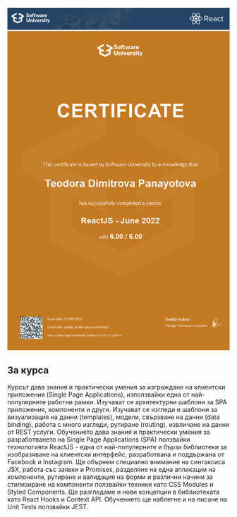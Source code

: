 ![React JS Logo](https://github.com/PanayotovaT/SoftUni_JS_React/blob/master/_README/React.jpg)
![React JS Certificate](https://github.com/PanayotovaT/SoftUni_JS_React/blob/master/_README/ReactJS_Certificate.jpg)

## За курса
Курсът дава знания и практически умения за изграждане на клиентски приложения (Single Page Applications), използвайки една от най-популярните работни рамки. Изучават се архитектурни шаблони за SPA приложения, компоненти и други. Изучават се изгледи и шаблони за визуализация на данни (templates), модели, свързване на данни (data binding), работа с много изгледи, рутиране (routing), извличане на данни от REST услуги. Обучението дава знания и практически умения за разработването на Single Page Applications (SPA) ползвайки технологията ReactJS - една от най-популярните и бързи библиотеки за изобразяване на клиентски интерфейс, разработвана и поддържана от Facebook и Instagram. Ще обърнем специално внимание на синтаксиса JSX, работа със заявки и Promises, разделяне на една апликации на компоненти, рутиране и валидация на форми и различни начини за стилизиране на компоненти ползвайки техники като CSS Modules и Styled Components. Ще разгледаме и нови концепции в библиотеката като React Hooks и Context API. Обучението ще наблегне и на писане на Unit Tests ползвайки JEST.

